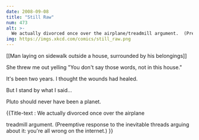 ```yaml
---
date: 2008-09-08
title: "Still Raw"
num: 473
alt: >-
  We actually divorced once over the airplane/treadmill argument.  (Preemptive response to the inevitable threads arguing about it:  you're all wrong on the internet.)
img: https://imgs.xkcd.com/comics/still_raw.png
---
```

[[Man laying on sidewalk outside a house, surrounded by his belongings]]

She threw me out yelling "You don't say those words, not in this house."

It's been two years. I thought the wounds had healed.

But I stand by what I said...

Pluto should never have been a planet.

{{Title-text : We actually divorced once over the airplane

treadmill argument.  (Preemptive response to the inevitable threads arguing about it:  you're all wrong on the internet.) }}